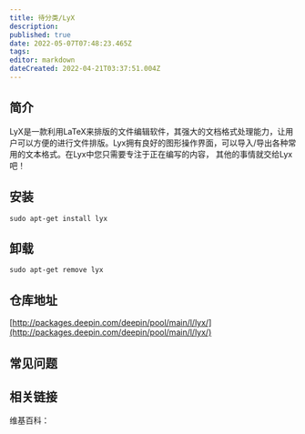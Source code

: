 ```yaml
---
title: 待分类/LyX
description: 
published: true
date: 2022-05-07T07:48:23.465Z
tags: 
editor: markdown
dateCreated: 2022-04-21T03:37:51.004Z
---
```


## 简介

LyX是一款利用LaTeX来排版的文件编辑软件，其强大的文档格式处理能力，让用户可以方便的进行文件排版。Lyx拥有良好的图形操作界面，可以导入/导出各种常用的文本格式。在Lyx中您只需要专注于正在编写的内容， 其他的事情就交给Lyx吧！

## 安装

`sudo apt-get install lyx`

## 卸载

`sudo apt-get remove lyx`

## 仓库地址

[http://packages.deepin.com/deepin/pool/main/l/lyx/](http://packages.deepin.com/deepin/pool/main/l/lyx/)

## 常见问题

## 相关链接

维基百科：
